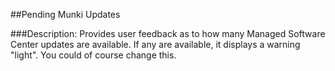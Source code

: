 ##Pending Munki Updates

###Description:
Provides user feedback as to how many Managed Software Center updates are available. If any are available, it displays a warning "light". You could of course change this.